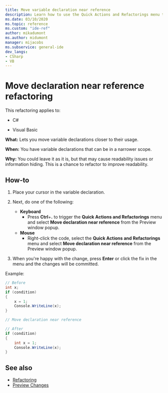 ```yaml
---
title: Move variable declaration near reference
description: Learn how to use the Quick Actions and Refactorings menu to move variable declarations closer to their usage.
ms.date: 03/10/2020
ms.topic: reference
ms.custom: "ide-ref"
author: mikadumont
ms.author: midumont
manager: mijacobs
ms.subservice: general-ide
dev_langs:
- CSharp
- VB
---
```

# Move declaration near reference refactoring

This refactoring applies to:

- C#

- Visual Basic

**What:** Lets you move variable declarations closer to their usage.

**When:** You have variable declarations that can be in a narrower scope.

**Why:** You could leave it as it is, but that may cause readability issues or information hiding. This is a chance to refactor to improve readability.

## How-to

1. Place your cursor in the variable declaration.

1. Next, do one of the following:

   - **Keyboard**
      - Press **Ctrl**+**.** to trigger the **Quick Actions and Refactorings** menu and select **Move declaration near reference** from the Preview window popup.
   - **Mouse**
      - Right-click the code, select the **Quick Actions and Refactorings** menu and select **Move declaration near reference** from the Preview window popup.

1. When you're happy with the change, press **Enter** or click the fix in the menu and the changes will be committed.

Example:

```csharp
// Before
int x;
if (condition)
{
    x = 1;
    Console.WriteLine(x);
}

// Move declaration near reference

// After
if (condition)
{
    int x = 1;
    Console.WriteLine(x);
}
```

## See also

- [Refactoring](../refactoring-in-visual-studio.md)
- [Preview Changes](../../ide/preview-changes.md)
